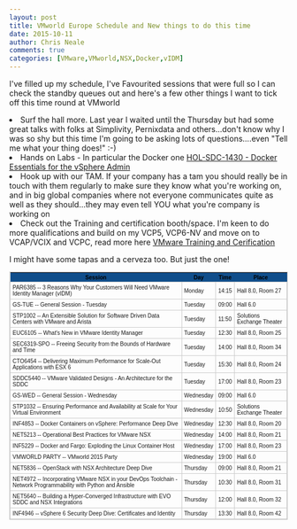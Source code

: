 ```yaml
---
layout: post
title: VMworld Europe Schedule and New things to do this time
date: 2015-10-11
author: Chris Neale
comments: true
categories: [VMware,VMworld,NSX,Docker,vIDM]
---
```


<style type="text/css">
	table.tableizer-table {
	border: 1px solid #CCC; font-family: Helvetica, Arial, serif;
	font-size: 10px;
} 
.tableizer-table td {
	padding: 4px;
	margin: 3px;
	border: 1px solid #ccc;
}
.tableizer-table th {
	background-color: #104E8B; 
	color: #000;
	font-weight: bold;
}
</style>

I've filled up my schedule, I've Favourited sessions that were full so I can check the standby queues out and here's a few other things I want to tick off this time round at VMworld
<LI> Surf the hall more.  Last year I waited until the Thursday but had some great talks with folks at Simplivity, Pernixdata and others...don't know why I was so shy but this time I'm going to be asking lots of questions....even "Tell me what your thing does!" :-)</LI>
<LI>  Hands on Labs - In particular the Docker one <A href=http://docs.hol.vmware.com/HOL-2014/hol-sdc-1430_html_en/#src=vmwsovexcneal_850>HOL-SDC-1430 - Docker Essentials for the vSphere Admin</A></LI>
<LI> Hook up with our TAM.  If your company has a tam you should really be in touch with them regularly to make sure they know what you're working on, and in big global companies where not everyone communicates quite as well as they should...they may even tell YOU what you're company is working on</LI>
<LI> Check out the Training and certification booth/space.  I'm keen to do more qualifications and build on my VCP5, VCP6-NV and move on to VCAP/VCIX and VCPC, read more here <A HREF=https://www.vmworld.com/en/europe/learning/training-certification.html#src=vmwsovexcneal_850>VMware Training and Cerification</A></LI>

I might have some tapas and a cerveza too.  But just the one!

<table class="tableizer-table">
<tr class="tableizer-firstrow"><th>Session</th><th>Day</th><th>Time</th><th>Place</th></tr>
 <tr><td>PAR6385  --  3 Reasons Why Your Customers Will Need VMware Identity Manager (vIDM)</td><td>Monday</td><td>14:15</td><td>Hall 8.0, Room 27</td></tr>
 <tr><td>GS-TUE  --  General Session - Tuesday</td><td>Tuesday</td><td>09:00</td><td>Hall 6.0</td></tr>
 <tr><td>STP1002  --  An Extensible Solution for Software Driven Data Centers with VMware and Arista</td><td>Tuesday</td><td>11:50</td><td>Solutions Exchange Theater</td></tr>
 <tr><td>EUC6105  --  What's New in VMware Identity Manager</td><td>Tuesday</td><td>12:30</td><td>Hall 8.0, Room 25</td></tr>
 <tr><td>SEC6319-SPO  --  Freeing Security from the Bounds of Hardware and Time</td><td>Tuesday</td><td>14:00</td><td>Hall 8.0, Room 34</td></tr>
 <tr><td>CTO6454  --  Delivering Maximum Performance for Scale-Out Applications with ESX 6</td><td>Tuesday</td><td>15:30</td><td>Hall 8.0, Room 24</td></tr>
 <tr><td>SDDC5440  --  VMware Validated Designs - An Architecture for the SDDC</td><td>Tuesday</td><td>17:00</td><td>Hall 8.0, Room 23</td></tr>
 <tr><td>GS-WED  --  General Session - Wednesday</td><td>Wednesday</td><td>09:00</td><td>Hall 6.0</td></tr>
 <tr><td>STP1032  --  Ensuring Performance and Availability at Scale for Your Virtual Environment</td><td>Wednesday</td><td>10:50</td><td>Solutions Exchange Theater</td></tr>
 <tr><td>INF4853  --  Docker Containers on vSphere: Performance Deep Dive</td><td>Wednesday</td><td>12:30</td><td>Hall 8.0, Room 20</td></tr>
 <tr><td>NET5213  --  Operational Best Practices for VMware NSX</td><td>Wednesday</td><td>14:00</td><td>Hall 8.0, Room 21</td></tr>
 <tr><td>INF5229  --  Docker and Fargo: Exploding the Linux Container Host</td><td>Wednesday</td><td>17:00</td><td>Hall 8.0, Room 23</td></tr>
 <tr><td>VMWORLD PARTY  --  VMworld 2015 Party</td><td>Wednesday</td><td>19:00</td><td>Hall 6.0</td></tr>
 <tr><td>NET5836  --  OpenStack with NSX Architecture Deep Dive</td><td>Thursday</td><td>09:00</td><td>Hall 8.0, Room 21</td></tr>
 <tr><td>NET4972  --  Incorporating VMware NSX in your DevOps Toolchain - Network Programmability with Python and Ansible</td><td>Thursday</td><td>10:30</td><td>Hall 8.0, Room 31</td></tr>
 <tr><td>NET5640  --  Building a Hyper-Converged Infrastructure with EVO  SDDC and NSX Integrations</td><td>Thursday</td><td>12:00</td><td>Hall 8.0, Room 32</td></tr>
 <tr><td>INF4946  --  vSphere 6  Security Deep Dive: Certificates and Identity</td><td>Thursday</td><td>13:30</td><td>Hall 8.0, Room 42</td></tr>
</table>
